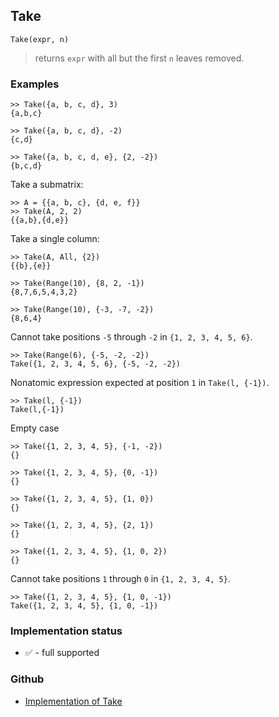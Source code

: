 ## Take

```
Take(expr, n)
```

> returns `expr` with all but the first `n` leaves removed.

### Examples

```
>> Take({a, b, c, d}, 3)
{a,b,c}

>> Take({a, b, c, d}, -2)
{c,d}

>> Take({a, b, c, d, e}, {2, -2})
{b,c,d}
```

Take a submatrix:

```
>> A = {{a, b, c}, {d, e, f}}
>> Take(A, 2, 2)
{{a,b},{d,e}}
```

Take a single column:

```
>> Take(A, All, {2})
{{b},{e}}

>> Take(Range(10), {8, 2, -1})
{8,7,6,5,4,3,2}

>> Take(Range(10), {-3, -7, -2})
{8,6,4}
```

Cannot take positions `-5` through `-2` in `{1, 2, 3, 4, 5, 6}`.

```
>> Take(Range(6), {-5, -2, -2})
Take({1, 2, 3, 4, 5, 6}, {-5, -2, -2})
```

Nonatomic expression expected at position `1` in `Take(l, {-1})`.

```
>> Take(l, {-1})
Take(l,{-1})
```

Empty case

```
>> Take({1, 2, 3, 4, 5}, {-1, -2})
{}

>> Take({1, 2, 3, 4, 5}, {0, -1})
{}

>> Take({1, 2, 3, 4, 5}, {1, 0})
{}

>> Take({1, 2, 3, 4, 5}, {2, 1})
{}

>> Take({1, 2, 3, 4, 5}, {1, 0, 2})
{}
```

Cannot take positions `1` through `0` in `{1, 2, 3, 4, 5}`.

```
>> Take({1, 2, 3, 4, 5}, {1, 0, -1})
Take({1, 2, 3, 4, 5}, {1, 0, -1})
```

### Implementation status

* &#x2705; - full supported

### Github

* [Implementation of Take](https://github.com/axkr/symja_android_library/blob/master/symja_android_library/matheclipse-core/src/main/java/org/matheclipse/core/builtin/ListFunctions.java#L7337) 
